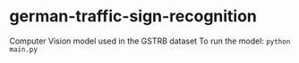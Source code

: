 # german-traffic-sign-recognition

Computer Vision model used in the GSTRB dataset
To run the model: `python main.py`
